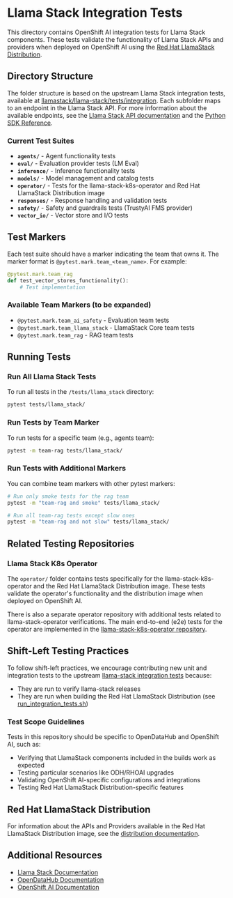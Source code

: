# Llama Stack Integration Tests

This directory contains OpenShift AI integration tests for Llama Stack components. These tests validate the functionality of Llama Stack APIs and providers when deployed on OpenShift AI using the [Red Hat LlamaStack Distribution](https://github.com/opendatahub-io/llama-stack-distribution).

## Directory Structure

The folder structure is based on the upstream Llama Stack integration tests, available at [llamastack/llama-stack/tests/integration](https://github.com/llamastack/llama-stack/tree/main/tests/integration). Each subfolder maps to an endpoint in the Llama Stack API. For more information about the available endpoints, see the [Llama Stack API documentation](https://llamastack.github.io/docs/concepts/apis) and the [Python SDK Reference](https://llamastack.github.io/docs/references/python_sdk_reference).

### Current Test Suites

- **`agents/`** - Agent functionality tests
- **`eval/`** - Evaluation provider tests (LM Eval)
- **`inference/`** - Inference functionality tests
- **`models/`** - Model management and catalog tests
- **`operator/`** - Tests for the llama-stack-k8s-operator and Red Hat LlamaStack Distribution image
- **`responses/`** - Response handling and validation tests
- **`safety/`** - Safety and guardrails tests (TrustyAI FMS provider)
- **`vector_io/`** - Vector store and I/O tests

## Test Markers

Each test suite should have a marker indicating the team that owns it. The marker format is `@pytest.mark.team_<team_name>`. For example:

```python
@pytest.mark.team_rag
def test_vector_stores_functionality():
    # Test implementation
```

### Available Team Markers  (to be expanded)

- `@pytest.mark.team_ai_safety` - Evaluation team tests
- `@pytest.mark.team_llama_stack` - LlamaStack Core team tests
- `@pytest.mark.team_rag` - RAG team tests


## Running Tests

### Run All Llama Stack Tests

To run all tests in the `/tests/llama_stack` directory:

```bash
pytest tests/llama_stack/
```

### Run Tests by Team Marker

To run tests for a specific team (e.g., agents team):

```bash
pytest -m team-rag tests/llama_stack/
```

### Run Tests with Additional Markers

You can combine team markers with other pytest markers:

```bash
# Run only smoke tests for the rag team
pytest -m "team-rag and smoke" tests/llama_stack/

# Run all team-rag tests except slow ones
pytest -m "team-rag and not slow" tests/llama_stack/
```

## Related Testing Repositories

### Llama Stack K8s Operator

The `operator/` folder contains tests specifically for the llama-stack-k8s-operator and the Red Hat LlamaStack Distribution image. These tests validate the operator's functionality and the distribution image when deployed on OpenShift AI.

There is also a separate operator repository with additional tests related to llama-stack-operator verifications. The main end-to-end (e2e) tests for the operator are implemented in the [llama-stack-k8s-operator repository](https://github.com/llamastack/llama-stack-k8s-operator/tree/main/tests/e2e).

## Shift-Left Testing Practices

To follow shift-left practices, we encourage contributing new unit and integration tests to the upstream [llama-stack integration tests](https://github.com/llamastack/llama-stack/tree/main/tests/integration) because:

- They are run to verify llama-stack releases
- They are run when building the Red Hat LlamaStack Distribution (see [run_integration_tests.sh](https://github.com/opendatahub-io/llama-stack-distribution/blob/main/tests/run_integration_tests.sh))

### Test Scope Guidelines

Tests in this repository should be specific to OpenDataHub and OpenShift AI, such as:

- Verifying that LlamaStack components included in the builds work as expected
- Testing particular scenarios like ODH/RHOAI upgrades
- Validating OpenShift AI-specific configurations and integrations
- Testing Red Hat LlamaStack Distribution-specific features

## Red Hat LlamaStack Distribution

For information about the APIs and Providers available in the Red Hat LlamaStack Distribution image, see the [distribution documentation](https://github.com/opendatahub-io/llama-stack-distribution/tree/main/distribution).

## Additional Resources

- [Llama Stack Documentation](https://llamastack.github.io/docs/)
- [OpenDataHub Documentation](https://opendatahub.io/docs)
- [OpenShift AI Documentation](https://docs.redhat.com/en/documentation/red_hat_openshift_ai_self-managed)
